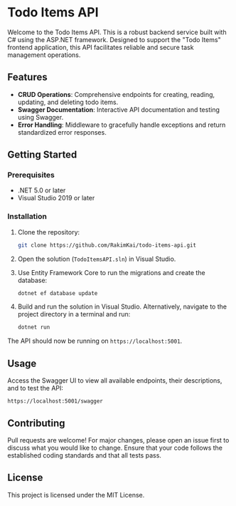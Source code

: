 # Todo Items API

Welcome to the Todo Items API. This is a robust backend service built with C# using the ASP.NET framework. Designed to support the "Todo Items" frontend application, this API facilitates reliable and secure task management operations.

## Features

- **CRUD Operations**: Comprehensive endpoints for creating, reading, updating, and deleting todo items.
- **Swagger Documentation**: Interactive API documentation and testing using Swagger.
- **Error Handling**: Middleware to gracefully handle exceptions and return standardized error responses.

## Getting Started

### Prerequisites

- .NET 5.0 or later
- Visual Studio 2019 or later

### Installation

1. Clone the repository:
   ```sh
   git clone https://github.com/RakimKai/todo-items-api.git
   ```

2. Open the solution (`TodoItemsAPI.sln`) in Visual Studio.

3. Use Entity Framework Core to run the migrations and create the database:
   ```sh
   dotnet ef database update
   ```

4. Build and run the solution in Visual Studio. Alternatively, navigate to the project directory in a terminal and run:
   ```sh
   dotnet run
   ```

The API should now be running on `https://localhost:5001`.

## Usage

Access the Swagger UI to view all available endpoints, their descriptions, and to test the API:
```
https://localhost:5001/swagger
```

## Contributing

Pull requests are welcome! For major changes, please open an issue first to discuss what you would like to change. Ensure that your code follows the established coding standards and that all tests pass.

## License

This project is licensed under the MIT License.

